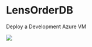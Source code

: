 # LensOrderDB

Deploy a Development Azure VM 

<a href="https://portal.azure.com/#create/Microsoft.Template/uri/https%3A%2F%2Fraw.githubusercontent.com%2Fcplemm%2FLensOrderDB%2Fmaster%2FDevBox.json" target="_blank">
    <img src="http://azuredeploy.net/deploybutton.png"/>
</a>
